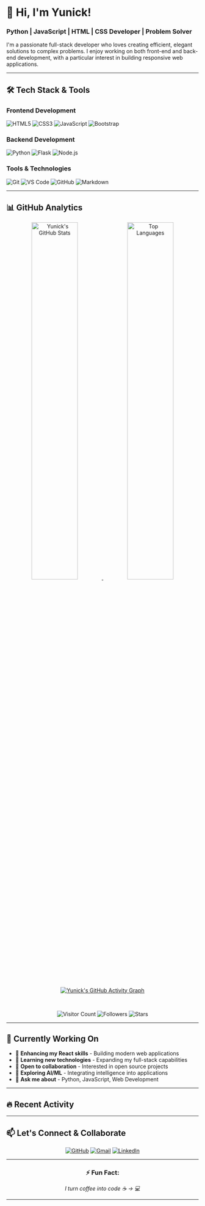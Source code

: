# 👋 Hi, I'm Yunick!

### Python | JavaScript | HTML | CSS Developer | Problem Solver


I'm a passionate full-stack developer who loves creating efficient, elegant solutions to complex problems. I enjoy working on both front-end and back-end development, with a particular interest in building responsive web applications.

---

## 🛠️ Tech Stack & Tools

### **Frontend Development**
![HTML5](https://img.shields.io/badge/HTML5-E34F26?style=for-the-badge&logo=html5&logoColor=white)
![CSS3](https://img.shields.io/badge/CSS3-1572B6?style=for-the-badge&logo=css3&logoColor=white)
![JavaScript](https://img.shields.io/badge/JavaScript-F7DF1E?style=for-the-badge&logo=javascript&logoColor=black)
![Bootstrap](https://img.shields.io/badge/Bootstrap-7952B3?style=for-the-badge&logo=bootstrap&logoColor=white)

### **Backend Development**
![Python](https://img.shields.io/badge/Python-3776AB?style=for-the-badge&logo=python&logoColor=white)
![Flask](https://img.shields.io/badge/Flask-000000?style=for-the-badge&logo=flask&logoColor=white)
![Node.js](https://img.shields.io/badge/Node.js-339933?style=for-the-badge&logo=nodedotjs&logoColor=white)

### **Tools & Technologies**
![Git](https://img.shields.io/badge/Git-F05032?style=for-the-badge&logo=git&logoColor=white)
![VS Code](https://img.shields.io/badge/VS_Code-007ACC?style=for-the-badge&logo=visual-studio-code&logoColor=white)
![GitHub](https://img.shields.io/badge/GitHub-181717?style=for-the-badge&logo=github&logoColor=white)
![Markdown](https://img.shields.io/badge/Markdown-000000?style=for-the-badge&logo=markdown&logoColor=white)

---

## 📊 GitHub Analytics

<div align="center">

<!-- GitHub Stats Cards -->
<a href="https://github.com/YunickXwd">
  <img width="49%" src="https://github-readme-stats.vercel.app/api?username=YunickXwd&show_icons=true&theme=radical&include_all_commits=true&count_private=true&hide_border=true&bg_color=000000&border_radius=10&hide_title=false" alt="Yunick's GitHub Stats" />
  <img width="49%" src="https://github-readme-stats.vercel.app/api/top-langs/?username=YunickXwd&layout=compact&theme=radical&hide_border=true&bg_color=000000&border_radius=10&langs_count=8" alt="Top Languages" />
</a>

<br/><br/>


<br/>

<!-- Activity Graph -->
[![Yunick's GitHub Activity Graph](https://github-readme-activity-graph.vercel.app/graph?username=YunickXwd&bg_color=000000&color=ffffff&line=ff0066&point=03d3d3&area=true&hide_border=true&radius=10)](https://github.com/ashutosh00710/github-readme-activity-graph)

<br/>

<!-- Metrics & Visitors -->
<div align="center">
  
![Visitor Count](https://komarev.com/ghpvc/?username=YunickXwd&style=for-the-badge&color=ff0066&label=PROFILE+VISITORS)
![Followers](https://img.shields.io/github/followers/YunickXwd?style=for-the-badge&color=00ffff&label=FOLLOWERS)
![Stars](https://img.shields.io/github/stars/YunickXwd?style=for-the-badge&color=ffd700&label=GITHUB+STARS)

</div>

</div>

---

## 🎯 Currently Working On

- 🔭 **Enhancing my React skills** - Building modern web applications
- 🌱 **Learning new technologies** - Expanding my full-stack capabilities
- 👯 **Open to collaboration** - Interested in open source projects
- 🤔 **Exploring AI/ML** - Integrating intelligence into applications
- 💬 **Ask me about** - Python, JavaScript, Web Development

---

## 🔥 Recent Activity

<!--START_SECTION:activity-->
<!-- Automatically updates with your recent GitHub activity -->
<!--END_SECTION:activity-->

---

## 📫 Let's Connect & Collaborate

<div align="center">

[![GitHub](https://img.shields.io/badge/GitHub-YunickXwd-181717?style=for-the-badge&logo=github)](https://github.com/YunickXwd)
[![Gmail](https://img.shields.io/badge/Gmail-yunickxwd@gmail.com-EA4335?style=for-the-badge&logo=gmail&logoColor=white)](mailto:yunickxwd@gmail.com)
[![LinkedIn](https://img.shields.io/badge/LinkedIn-YunickXwd-0A66C2?style=for-the-badge&logo=linkedin)](https://linkedin.com/in/YunickXwd)

</div>

---

<div align="center">

### ⚡ Fun Fact:
*I turn coffee into code ☕ → 💻*

---

<div align="center">

</div>
